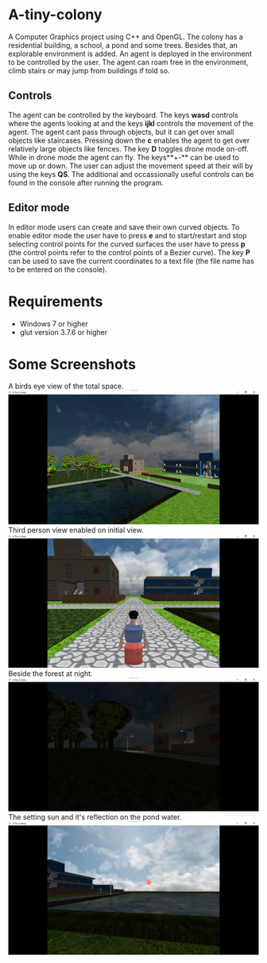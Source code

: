 # A-tiny-colony
A Computer Graphics project using C++ and OpenGL. The colony has a residential building, a school, a pond and some trees. Besides that, an explorable environment is added. An agent is deployed in the environment to be controlled by the user. The agent can roam free in the environment, climb stairs or may jump from buildings if told so.

## Controls
The agent can be controlled by the keyboard. The keys **wasd** controls where the agents looking at and the keys **ijkl** controls the movement of the agent. The agent cant pass through objects, but it can get over small objects like staircases. Pressing down the **c** enables the agent to get over relatively large objects like fences. The key **D** toggles drone mode on-off. While in drone mode the agent can fly. The keys**+-** can be used to move up or down. The user can adjust the movement speed at their will by using the keys **QS**. The additional and occassionally useful controls can be found in the console after running the program.

## Editor mode
In editor mode users can create and save their own curved objects. To enable editor mode the user have to press **e** and to start/restart and stop selecting control points for the curved surfaces the user have to press **p** (the control points refer to the control points of a Bezier curve). The key **P** can be used to save the current coordinates to a text file (the file name has to be entered on the console). 

# Requirements
+ Windows 7 or higher
+ glut version 3.7.6 or higher

# Some Screenshots
A birds eye view of the total space.
![Birds-eye-view](demo-images/birds-eye-view.jpg)
Third person view enabled on initial view.
![init-view-third-person](demo-images/init-view-third-person.jpg)
Beside the forest at night.
![night-by-the-forest](demo-images/night-by-the-forest.jpg)
The setting sun and it's reflection on the pond water.
![sun-set](demo-images/sun-set.jpg)